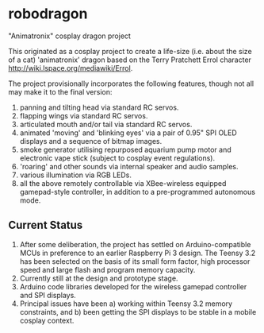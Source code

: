 # robodragon
"Animatronix" cosplay dragon project

This originated as a cosplay project to create a life-size (i.e. about the size of a cat) 'animatronix' dragon based on the Terry Pratchett Errol character http://wiki.lspace.org/mediawiki/Errol.

The project provisionally incorporates the following features, though not all may make it to the final version:

1. panning and tilting head via standard RC servos.
2. flapping wings via standard RC servos.
3. articulated mouth and/or tail via standard RC servos.
3. animated 'moving' and 'blinking eyes' via a pair of 0.95" SPI OLED displays and a sequence of bitmap images.
4. smoke generator utilising repurposed aquarium pump motor and electronic vape stick (subject to cosplay event regulations).
5. 'roaring' and other sounds via internal speaker and audio samples.
6. various illumination via RGB LEDs.
7. all the above remotely controllable via XBee-wireless equipped gamepad-style controller, in addition to a pre-programmed autonomous mode.

## Current Status

1. After some deliberation, the project has settled on Arduino-compatible MCUs in preference to an earlier Raspberry Pi 3 design. The Teensy 3.2 has been selected on the basis of its small form factor, high processor speed and large flash and program memory capacity.
2. Currently still at the design and prototype stage.
3. Arduino code libraries developed for the wireless gamepad controller and SPI displays.
4. Principal issues have been a) working within Teensy 3.2 memory constraints, and b) been getting the SPI displays to be stable in a mobile cosplay context.
